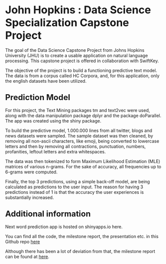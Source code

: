 

# <span style="font-size:larger;"> John Hopkins : Data Science Specialization Capstone Project</span>


The goal of the Data Science Capstone Project from Johns Hopkins University (JHU) is to create a usable application on natural language processing. This capstone project is offered in collaboration with SwiftKey.

The objective of the project is to build a functioning predictive text model. The data is from a corpus called HC Corpora, and, for this application, only the english datasets have been utilized.

## <span style="font-size:larger;"> Prediction Model </span>


For this project, the Text Mining packages tm and text2vec were used, along with the data manipulation package dplyr and the package doParallel. The app was created using the shiny package.

To build the predictive model, 1.000.000 lines from all twitter, blogs and news datasets were sampled. The sample dataset was then cleaned, by removing all non-ascii characters, like emoji, being converted to lowercase letters and then by removing all contractions, punctuation, numbers, profanities, leftout letters and extra whitespaces.

The data was then tokenized to form Maximum Likelihood Estimation (MLE) matrices of various n-grams. For the sake of accuracy, all frequencies up to 6-grams were computed.

Finally, the top 3 predictions, using a simple back-off model, are being calculated as predictions to the user input. The reason for having 3 predictions instead of 1 is that the accuracy the user experiences is substantially increased.

## <span style="font-size:larger;"> Additional information </span>

Next word prediction app is hosted on shinyapps.io here.

You can find all the code, the milestone report, the presentation etc. in this Github repo [here](https://github.com/cuongphamv/Coursera-DS-Capstone.git) 

Although there has been a lot of deviation from that, the milestone report can be found at [here](https://rpubs.com/cuongpham/1152496).
